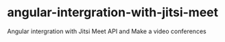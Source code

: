 
# angular-intergration-with-jitsi-meet
Angular intergration with Jitsi Meet API and Make a video conferences 
